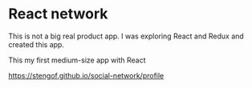 # React network

This is not a big real product app. I was exploring React and Redux and created this app.

This my first medium-size app with React


https://stengof.github.io/social-network/profile
